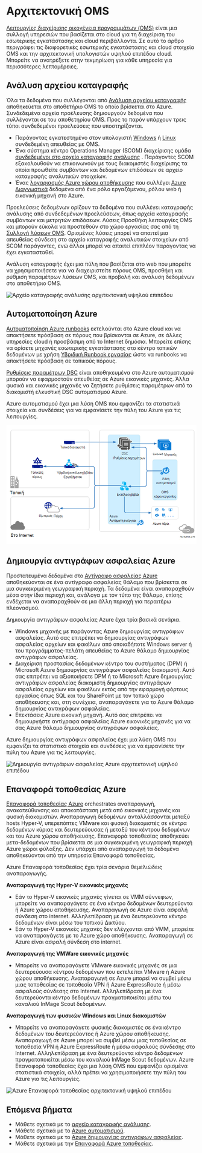 <properties 
   pageTitle="Λειτουργίες διαχείρισης οικογένεια προγραμμάτων (OMS) αρχιτεκτονική | Microsoft Azure"
   description="Microsoft λειτουργίες διαχείρισης οικογένεια προγραμμάτων (OMS) είναι της Microsoft βασίζεται στο cloud IT λύση διαχείρισης που σας βοηθά να διαχειριστείτε και προστασία σας εσωτερικής εγκατάστασης και cloud υποδομής.  Σε αυτό το άρθρο προσδιορίζει τις διάφορες υπηρεσίες που περιλαμβάνονται στο OMS και παρέχει συνδέσεις σε λεπτομερή το περιεχόμενό τους."
   services="operations-management-suite"
   documentationCenter=""
   authors="bwren"
   manager="jwhit"
   editor="tysonn" />
<tags 
   ms.service="operations-management-suite"
   ms.devlang="na"
   ms.topic="get-started-article"
   ms.tgt_pltfrm="na"
   ms.workload="infrastructure-services"
   ms.date="10/27/2016"
   ms.author="bwren" />

# <a name="oms-architecture"></a>Αρχιτεκτονική OMS

[Λειτουργίες διαχείρισης οικογένεια προγραμμάτων (OMS)](https://azure.microsoft.com/documentation/services/operations-management-suite/) είναι μια συλλογή υπηρεσιών που βασίζεται στο cloud για τη διαχείριση του εσωτερικής εγκατάστασης και cloud περιβάλλοντα.  Σε αυτό το άρθρο περιγράφει τις διαφορετικές εσωτερικής εγκατάστασης και cloud στοιχεία OMS και την αρχιτεκτονική υπολογιστών υψηλού επιπέδου cloud.  Μπορείτε να ανατρέξετε στην τεκμηρίωση για κάθε υπηρεσία για περισσότερες λεπτομέρειες.

## <a name="log-analytics"></a>Ανάλυση αρχείου καταγραφής

Όλα τα δεδομένα που συλλέγονται από [Ανάλυση αρχείου καταγραφής](https://azure.microsoft.com/documentation/services/log-analytics/) αποθηκεύεται στο αποθετήριο OMS το οποίο βρίσκεται στο Azure.  Συνδεδεμένα αρχεία προέλευσης δημιουργούν δεδομένα που συλλέγονται σε του αποθετηρίου OMS.  Προς το παρόν υπάρχουν τρεις τύποι συνδεδεμένοι προελεύσεις που υποστηρίζονται.

- Παράγοντας εγκατεστημένο στον υπολογιστή [Windows](../log-analytics/log-analytics-windows-agents.md) ή [Linux](../log-analytics/log-analytics-linux-agents.md) συνδεδεμένη απευθείας με OMS.
- Ένα σύστημα κέντρο Operations Manager (SCOM) διαχείρισης ομάδα [συνδεδεμένοι στο αρχείο καταγραφής ανάλυσης](../log-analytics/log-analytics-om-agents.md) .  Παράγοντες SCOM εξακολουθούν να επικοινωνούν με τους διακομιστές διαχείρισης τα οποία προωθείτε συμβάντων και δεδομένων επιδόσεων σε αρχείο καταγραφής αναλυτικών στοιχείων.
- Ένας [λογαριασμός Azure χώρου αποθήκευσης](../log-analytics/log-analytics-azure-storage.md) που συλλέγει [Azure Διαγνωστικά](../cloud-services/cloud-services-dotnet-diagnostics.md) δεδομένα από ένα ρόλο εργαζόμενου, ρόλου web ή εικονική μηχανή στο Azure.

Προελεύσεις δεδομένων ορίζουν τα δεδομένα που συλλέγει καταγραφής ανάλυσης από συνδεδεμένων προελεύσεων, όπως αρχεία καταγραφής συμβάντων και μετρητών επιδόσεων.  Λύσεις Προσθήκη λειτουργίες OMS και μπορούν εύκολα να προστεθούν στο χώρο εργασίας σας από τη [Συλλογή λύσεων OMS](../log-analytics/log-analytics-add-solutions.md).  Ορισμένες λύσεις μπορεί να απαιτεί μια απευθείας σύνδεση στο αρχείο καταγραφής αναλυτικών στοιχείων από SCOM παράγοντες, ενώ άλλοι μπορεί να απαιτεί επιπλέον παράγοντας να έχει εγκατασταθεί.

Ανάλυση καταγραφής έχει μια πύλη που βασίζεται στο web που μπορείτε να χρησιμοποιήσετε για να διαχειριστείτε πόρους OMS, προσθήκη και ρύθμιση παραμέτρων λύσεων OMS, και προβολή και ανάλυση δεδομένων στο αποθετήριο OMS.

![Αρχείο καταγραφής ανάλυσης αρχιτεκτονική υψηλού επιπέδου](media/operations-management-suite-architecture/log-analytics.png)


## <a name="azure-automation"></a>Αυτοματοποίηση Azure

[Αυτοματοποίηση Azure runbooks](http://azure.microsoft.com/documentation/services/automation) εκτελούνται στο Azure cloud και να αποκτήσετε πρόσβαση σε πόρους που βρίσκονται σε Azure, σε άλλες υπηρεσίες cloud ή προσβάσιμη από το Internet δημόσια.  Μπορείτε επίσης να ορίσετε μηχανές εσωτερικής εγκατάστασης στο κέντρο τοπικών δεδομένων με χρήση [Υβριδική Runbook εργασίας](../automation/automation-hybrid-runbook-worker.md) ώστε να runbooks να αποκτήσετε πρόσβαση σε τοπικούς πόρους.

[Ρυθμίσεις παραμέτρων DSC](../automation/automation-dsc-overview.md) είναι αποθηκευμένα στο Azure αυτοματισμού μπορούν να εφαρμοστούν απευθείας σε Azure εικονικές μηχανές.  Άλλα φυσικά και εικονικές μηχανές να ζητήσετε ρυθμίσεις παραμέτρων από το διακομιστή ελκυστική DSC αυτοματισμού Azure.

Azure αυτοματισμού έχει μια λύση OMS που εμφανίζει τα στατιστικά στοιχεία και συνδέσεις για να εμφανίσετε την πύλη του Azure για τις λειτουργίες.

![Azure αυτοματισμού αρχιτεκτονική υψηλού επιπέδου](media/operations-management-suite-architecture/automation.png)

## <a name="azure-backup"></a>Δημιουργία αντιγράφων ασφαλείας Azure

Προστατευμένα δεδομένα στο [Αντίγραφο ασφαλείας Azure](http://azure.microsoft.com/documentation/services/backup) αποθηκεύονται σε ένα αντίγραφο ασφαλείας θάλαμο που βρίσκεται σε μια συγκεκριμένη γεωγραφική περιοχή.  Τα δεδομένα είναι αναπαραχθούν μέσα στην ίδια περιοχή και, ανάλογα με τον τύπο της θάλαμο, επίσης ενδέχεται να αναπαραχθούν σε μια άλλη περιοχή για περαιτέρω πλεονασμού.

Δημιουργία αντιγράφων ασφαλείας Azure έχει τρία βασικά σενάρια.

- Windows μηχανής με παράγοντας Azure δημιουργίας αντιγράφων ασφαλείας.  Αυτό σας επιτρέπει να δημιουργίας αντιγράφων ασφαλείας αρχείων και φακέλων από οποιαδήποτε Windows server ή του προγράμματος-πελάτη απευθείας το Azure θάλαμο δημιουργίας αντιγράφων ασφαλείας.  
- Διαχείριση προστασίας δεδομένων κέντρο του συστήματος (DPM) ή Microsoft Azure δημιουργίας αντιγράφων ασφαλείας διακομιστή. Αυτό σας επιτρέπει να αξιοποιήσετε DPM ή το Microsoft Azure δημιουργίας αντιγράφων ασφαλείας διακομιστή δημιουργίας αντιγράφων ασφαλείας αρχείων και φακέλων εκτός από την εφαρμογή φόρτους εργασίας όπως SQL και του SharePoint με τον τοπικό χώρο αποθήκευσης και, στη συνέχεια, αναπαραγάγετε για το Azure θάλαμο δημιουργίας αντιγράφων ασφαλείας.
- Επεκτάσεις Azure εικονική μηχανή.  Αυτό σας επιτρέπει να δημιουργήστε αντίγραφα ασφαλείας Azure εικονικές μηχανές για να σας Azure θάλαμο δημιουργίας αντιγράφων ασφαλείας.

Azure δημιουργίας αντιγράφων ασφαλείας έχει μια λύση OMS που εμφανίζει τα στατιστικά στοιχεία και συνδέσεις για να εμφανίσετε την πύλη του Azure για τις λειτουργίες.

![Δημιουργία αντιγράφων ασφαλείας Azure αρχιτεκτονική υψηλού επιπέδου](media/operations-management-suite-architecture/backup.png)

## <a name="azure-site-recovery"></a>Επαναφορά τοποθεσίας Azure

[Επαναφορά τοποθεσίας Azure](http://azure.microsoft.com/documentation/services/site-recovery) orchestrates αναπαραγωγή, ανακατεύθυνσης και αποκατάσταση μετά από εικονικές μηχανές και φυσική διακομιστών. Αναπαραγωγή δεδομένων ανταλλάσσονται μεταξύ hosts Hyper-V, υπερεπόπτες VMware και φυσική διακομιστές σε κέντρα δεδομένων κύριας και δευτερεύουσας ή μεταξύ του κέντρου δεδομένων και του Azure χώρου αποθήκευσης.  Επαναφορά τοποθεσίας αποθηκεύει μετα-δεδομένων που βρίσκεται σε μια συγκεκριμένη γεωγραφική περιοχή Azure χώροι φύλαξης. Δεν υπάρχει από αναπαραγωγή τα δεδομένα αποθηκεύονται από την υπηρεσία Επαναφορά τοποθεσίας.

Azure Επαναφορά τοποθεσίας έχει τρία σενάρια θεμελιώδεις αναπαραγωγής.

**Αναπαραγωγή της Hyper-V εικονικές μηχανές**
- Εάν το Hyper-V εικονικές μηχανές γίνεται σε VMM σύννεφων, μπορείτε να αναπαραγάγετε σε ένα κέντρο δεδομένων δευτερεύοντα ή Azure χώρου αποθήκευσης.  Αναπαραγωγή σε Azure είναι ασφαλή σύνδεση στο internet.  Αλληλεπίδραση με ένα δευτερεύοντα κέντρο δεδομένων είναι μέσω του τοπικού Δικτύου.
- Εάν το Hyper-V εικονικές μηχανές δεν ελέγχονται από VMM, μπορείτε να αναπαραγάγετε με το Azure χώρο αποθήκευσης.  Αναπαραγωγή σε Azure είναι ασφαλή σύνδεση στο internet.
 
**Αναπαραγωγή της VMWare εικονικές μηχανές**
- Μπορείτε να αναπαραγάγετε VMware εικονικές μηχανές σε μια δευτερεύουσα κέντρου δεδομένων που εκτελείται VMware ή Azure χώρου αποθήκευσης.  Αναπαραγωγή σε Azure μπορεί να συμβεί μέσω μιας τοποθεσίας σε τοποθεσία VPN ή Azure ExpressRoute ή μέσω ασφαλούς σύνδεσης στο Internet. Αλληλεπίδραση με ένα δευτερεύοντα κέντρο δεδομένων πραγματοποιείται μέσω του καναλιού InMage Scout δεδομένων.
 
**Αναπαραγωγή των φυσικών Windows και Linux διακομιστών** 
- Μπορείτε να αναπαραγάγετε φυσικής διακομιστές σε ένα κέντρο δεδομένων του δευτερεύοντος ή Azure χώρου αποθήκευσης. Αναπαραγωγή σε Azure μπορεί να συμβεί μέσω μιας τοποθεσίας σε τοποθεσία VPN ή Azure ExpressRoute ή μέσω ασφαλούς σύνδεσης στο Internet. Αλληλεπίδραση με ένα δευτερεύοντα κέντρο δεδομένων πραγματοποιείται μέσω του καναλιού InMage Scout δεδομένων.  Azure Επαναφορά τοποθεσίας έχει μια λύση OMS που εμφανίζει ορισμένα στατιστικά στοιχεία, αλλά πρέπει να χρησιμοποιήσετε την πύλη του Azure για τις λειτουργίες.

![Azure Επαναφορά τοποθεσίας αρχιτεκτονική υψηλού επιπέδου](media/operations-management-suite-architecture/site-recovery.png)


## <a name="next-steps"></a>Επόμενα βήματα

- Μάθετε σχετικά με το [αρχείο καταγραφής ανάλυσης](http://azure.microsoft.com/documentation/services/log-analytics).
- Μάθετε σχετικά με το [Azure αυτοματισμού](https://azure.microsoft.com/documentation/services/automation).
- Μάθετε σχετικά με το [Azure δημιουργίας αντιγράφων ασφαλείας](http://azure.microsoft.com/documentation/services/backup).
- Μάθετε σχετικά με την [Επαναφορά Azure τοποθεσίας](http://azure.microsoft.com/documentation/services/site-recovery).
